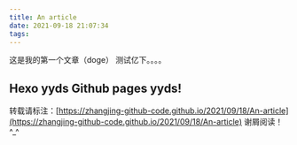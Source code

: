 ```yaml
---
title: An article
date: 2021-09-18 21:07:34
tags:
---
```

这是我的第一个文章（doge）
测试亿下。。。。
<!--more-->
Hexo yyds
Github pages yyds!
---
转载请标注：[https://zhangjing-github-code.github.io/2021/09/18/An-article](https://zhangjing-github-code.github.io/2021/09/18/An-article)
谢屑阅读！^_^
